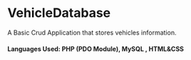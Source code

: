# VehicleDatabase
A Basic Crud Application that stores vehicles information.

#### Languages Used: PHP (PDO Module), MySQL , HTML&CSS
